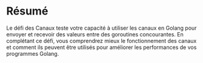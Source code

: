 # Résumé

Le défi des Canaux teste votre capacité à utiliser les canaux en Golang pour envoyer et recevoir des valeurs entre des goroutines concourantes. En complétant ce défi, vous comprendrez mieux le fonctionnement des canaux et comment ils peuvent être utilisés pour améliorer les performances de vos programmes Golang.
